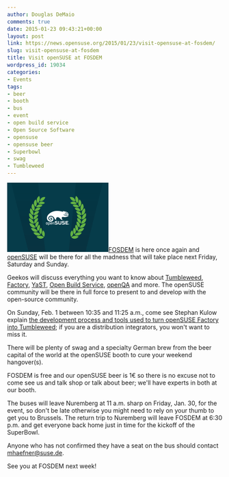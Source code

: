 ```yaml
---
author: Douglas DeMaio
comments: true
date: 2015-01-23 09:43:21+00:00
layout: post
link: https://news.opensuse.org/2015/01/23/visit-opensuse-at-fosdem/
slug: visit-opensuse-at-fosdem
title: Visit openSUSE at FOSDEM
wordpress_id: 19034
categories:
- Events
tags:
- beer
- booth
- bus
- event
- open build service
- Open Source Software
- opensuse
- opensuse beer
- Superbowl
- swag
- Tumbleweed
---
```


[![label_for-print](/wp-content/uploads/2015/01/label_for-print.png)](/wp-content/uploads/2015/01/label_for-print.png)[FOSDEM](https://fosdem.org/2015/) is here once again and [openSUSE](https://www.opensuse.org/en/) will be there for all the madness that will take place next Friday, Saturday and Sunday.

Geekos will discuss everything you want to know about [Tumbleweed](https://en.opensuse.org/Portal:Tumbleweed), [Factory](https://en.opensuse.org/Portal:Factory), [YaST](//yast.github.io/), [Open Build Service](//openbuildservice.org/), [openQA](https://openqa.opensuse.org/) and more. The openSUSE community will be there in full force to present to and develop with the open-source community.

On Sunday, Feb. 1 between 10:35 and 11:25 a.m., come see Stephan Kulow explain [the development process and tools used to turn openSUSE Factory into Tumbleweed](https://fosdem.org/2015/schedule/event/the_tumbleweed_factory/); if you are a distribution integrators, you won't want to miss it.

<!-- more -->There will be plenty of swag and a specialty German brew from the beer capital of the world at the openSUSE booth to cure your weekend hangover(s).

FOSDEM is free and our openSUSE beer is 1€ so there is no excuse not to come see us and talk shop or talk about beer; we'll have experts in both at our booth.

The buses will leave Nuremberg at 11 a.m. sharp on Friday, Jan. 30, for the event, so don't be late otherwise you might need to rely on your thumb to get you to Brussels. The return trip to Nuremberg will leave FOSDEM at 6:30 p.m. and get everyone back home just in time for the kickoff of the SuperBowl.

Anyone who has not confirmed they have a seat on the bus should contact [mhaefner@suse.de](mailto:mhaefner@suse.de).

See you at FOSDEM next week!
